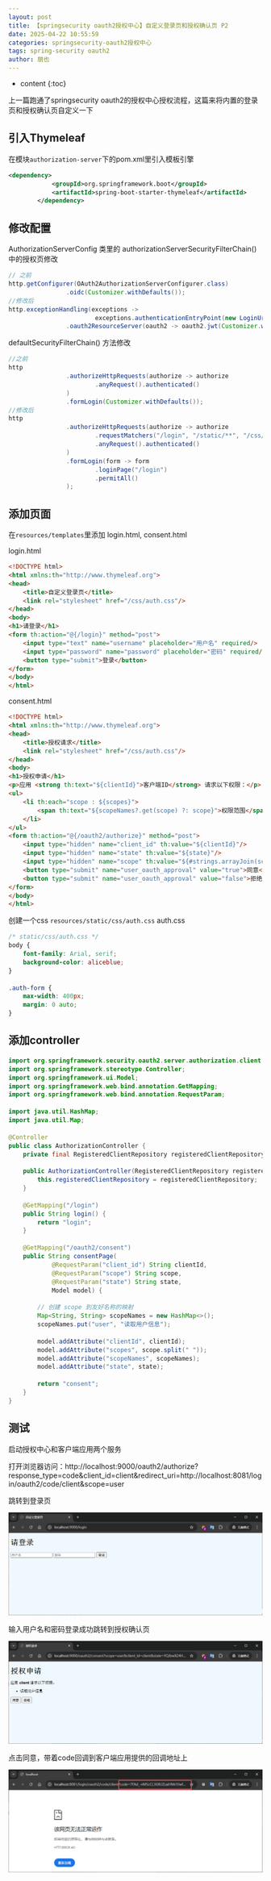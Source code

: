 ```yaml
---
layout: post
title: 【springsecurity oauth2授权中心】自定义登录页和授权确认页 P2
date: 2025-04-22 10:55:59
categories: springsecurity-oauth2授权中心
tags: spring-security oauth2
author: 朋也
---
```


* content
{:toc}







上一篇跑通了springsecurity oauth2的授权中心授权流程，这篇来将内置的登录页和授权确认页自定义一下

## 引入Thymeleaf

在模块`authorization-server`下的pom.xml里引入模板引擎
```xml
<dependency>
            <groupId>org.springframework.boot</groupId>
            <artifactId>spring-boot-starter-thymeleaf</artifactId>
        </dependency>
```

## 修改配置

AuthorizationServerConfig 类里的 authorizationServerSecurityFilterChain() 中的授权页修改

```java
// 之前
http.getConfigurer(OAuth2AuthorizationServerConfigurer.class)
                .oidc(Customizer.withDefaults());
//修改后
http.exceptionHandling(exceptions ->
                        exceptions.authenticationEntryPoint(new LoginUrlAuthenticationEntryPoint("/login")))
                .oauth2ResourceServer(oauth2 -> oauth2.jwt(Customizer.withDefaults()));

```

defaultSecurityFilterChain() 方法修改

```java
//之前
http
                .authorizeHttpRequests(authorize -> authorize
                        .anyRequest().authenticated()
                )
                .formLogin(Customizer.withDefaults());
//修改后
http
                .authorizeHttpRequests(authorize -> authorize
                        .requestMatchers("/login", "/static/**", "/css/**").permitAll()
                        .anyRequest().authenticated()
                )
                .formLogin(form -> form
                        .loginPage("/login")
                        .permitAll()
                );

```

## 添加页面

在`resources/templates`里添加 login.html, consent.html

login.html
```html
<!DOCTYPE html>
<html xmlns:th="http://www.thymeleaf.org">
<head>
    <title>自定义登录页</title>
    <link rel="stylesheet" href="/css/auth.css"/>
</head>
<body>
<h1>请登录</h1>
<form th:action="@{/login}" method="post">
    <input type="text" name="username" placeholder="用户名" required/>
    <input type="password" name="password" placeholder="密码" required/>
    <button type="submit">登录</button>
</form>
</body>
</html>
```

consent.html
```html
<!DOCTYPE html>
<html xmlns:th="http://www.thymeleaf.org">
<head>
    <title>授权请求</title>
    <link rel="stylesheet" href="/css/auth.css"/>
</head>
<body>
<h1>授权申请</h1>
<p>应用 <strong th:text="${clientId}">客户端ID</strong> 请求以下权限：</p>
<ul>
    <li th:each="scope : ${scopes}">
        <span th:text="${scopeNames?.get(scope) ?: scope}">权限范围</span>
    </li>
</ul>
<form th:action="@{/oauth2/authorize}" method="post">
    <input type="hidden" name="client_id" th:value="${clientId}"/>
    <input type="hidden" name="state" th:value="${state}"/>
    <input type="hidden" name="scope" th:value="${#strings.arrayJoin(scopes, ' ')}"/>
    <button type="submit" name="user_oauth_approval" value="true">同意</button>
    <button type="submit" name="user_oauth_approval" value="false">拒绝</button>
</form>
</body>
</html>
```

创建一个css `resources/static/css/auth.css`
auth.css
```css
/* static/css/auth.css */
body {
    font-family: Arial, serif;
    background-color: aliceblue;
}

.auth-form {
    max-width: 400px;
    margin: 0 auto;
}
```
## 添加controller

```java
import org.springframework.security.oauth2.server.authorization.client.RegisteredClientRepository;
import org.springframework.stereotype.Controller;
import org.springframework.ui.Model;
import org.springframework.web.bind.annotation.GetMapping;
import org.springframework.web.bind.annotation.RequestParam;

import java.util.HashMap;
import java.util.Map;

@Controller
public class AuthorizationController {
    private final RegisteredClientRepository registeredClientRepository;

    public AuthorizationController(RegisteredClientRepository registeredClientRepository) {
        this.registeredClientRepository = registeredClientRepository;
    }

    @GetMapping("/login")
    public String login() {
        return "login";
    }

    @GetMapping("/oauth2/consent")
    public String consentPage(
            @RequestParam("client_id") String clientId,
            @RequestParam("scope") String scope,
            @RequestParam("state") String state,
            Model model) {

        // 创建 scope 到友好名称的映射
        Map<String, String> scopeNames = new HashMap<>();
        scopeNames.put("user", "读取用户信息");

        model.addAttribute("clientId", clientId);
        model.addAttribute("scopes", scope.split(" "));
        model.addAttribute("scopeNames", scopeNames);
        model.addAttribute("state", state);

        return "consent";
    }
}
```

## 测试

启动授权中心和客户端应用两个服务

打开浏览器访问：http://localhost:9000/oauth2/authorize?response_type=code&client_id=client&redirect_uri=http://localhost:8081/login/oauth2/code/client&scope=user

跳转到登录页

![](/assets/1745313026835.png)

输入用户名和密码登录成功跳转到授权确认页

![](/assets/1745313035572.png)

点击同意，带着code回调到客户端应用提供的回调地址上

![](/assets/1745313042476.png)


